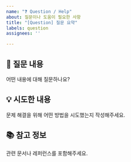 ```yaml
---
name: "❓ Question / Help"
about: 질문이나 도움이 필요한 사항
title: "[Question] 질문 요약"
labels: question
assignees: ''

---
```


## 🤔 질문 내용
어떤 내용에 대해 질문하나요?

## 💡 시도한 내용
문제 해결을 위해 어떤 방법을 시도했는지 작성해주세요.

## 📚 참고 정보
관련 문서나 레퍼런스를 포함해주세요.
